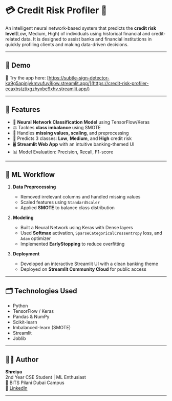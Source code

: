 # 💳 Credit Risk Profiler 🏦

An intelligent neural network-based system that predicts the **credit risk level**(Low, Medium, High)  of individuals using historical financial and credit-related data. It is designed to assist banks and financial institutions in quickly profiling clients and making data-driven decisions.

---

## 🚀 Demo

🔗 Try the app here: [https://subtle-sign-detector-ka9g5apjnjvkmvufuy8jow.streamlit.app/](https://credit-risk-profiler-ecaxbstztixgzhyxbe9xhv.streamlit.app/)

---

## 📌 Features

- 🧮 **Neural Network Classification Model** using TensorFlow/Keras  
- ⚖️ Tackles **class imbalance** using SMOTE  
- 🧼 Handles **missing values, scaling**, and preprocessing  
- 🎯 Predicts 3 classes: **Low**, **Medium**, and **High** credit risk  
- 🖥️ **Streamlit Web App** with an intuitive banking-themed UI  
- 📊 Model Evaluation: Precision, Recall, F1-score  

---
## 🧠 ML Workflow

1. **Data Preprocessing**
   - Removed irrelevant columns and handled missing values
   - Scaled features using `StandardScaler`
   - Applied **SMOTE** to balance class distribution

2. **Modeling**
   - Built a Neural Network using Keras with Dense layers
   - Used **Softmax** activation, `SparseCategoricalCrossentropy` loss, and `Adam` optimizer
   - Implemented **EarlyStopping** to reduce overfitting

3. **Deployment**
   - Developed an interactive Streamlit UI with a clean banking theme
   - Deployed on **Streamlit Community Cloud** for public access

---

## 🗂️ Technologies Used

- Python 
- TensorFlow / Keras  
- Pandas & NumPy  
- Scikit-learn
- Imbalanced-learn (SMOTE) 
- Streamlit  
- Joblib 

---

## 👩‍💻 Author

**Shreiya**  
2nd Year CSE Student | ML Enthusiast  
📍 BITS Pilani Dubai Campus  
🔗 [LinkedIn](https://www.linkedin.com/in/shreiyamuthuvelan)

---


